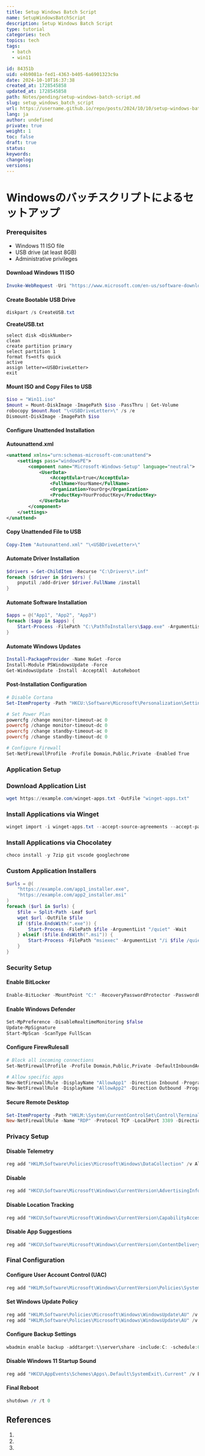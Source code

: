 ```yaml
---
title: Setup Windows Batch Script
name: SetupWindowsBatchScript
description: Setup Windows Batch Script
type: tutorial
categories: tech
topics: tech
tags: 
  - batch
  - win11

id: 84351b
uid: e4b9081a-fed1-4363-b405-6a6901323c9a
date: 2024-10-10T16:37:38
created_at: 1728545858
updated_at: 1728545858
path: Notes/pending/setup-windows-batch-script.md
slug: setup_windows_batch_script
url: https://username.github.io/repo/posts/2024/10/10/setup-windows-batch-script
lang: ja
author: undefined
private: true
weight: 1
toc: false
draft: true
status: 
keywords: 
changelog: 
versions: 
---
```


# Windowsのバッチスクリプトによるセットアップ


### Prerequisites
- Windows 11 ISO file
- USB drive (at least 8GB)
- Administrative privileges

#### Download Windows 11 ISO
```powershell
Invoke-WebRequest -Uri "https://www.microsoft.com/en-us/software-download/windows11" -OutFile "Win11.iso"
```

#### Create Bootable USB Drive
```powershell
diskpart /s CreateUSB.txt
```

**CreateUSB.txt**
```
select disk <DiskNumber>
clean
create partition primary
select partition 1
format fs=ntfs quick
active
assign letter=<USBDriveLetter>
exit
```

#### Mount ISO and Copy Files to USB
```powershell
$iso = "Win11.iso"
$mount = Mount-DiskImage -ImagePath $iso -PassThru | Get-Volume
robocopy $mount.Root "\<USBDriveLetter>\" /s /e
Dismount-DiskImage -ImagePath $iso
```

#### Configure Unattended Installation
**Autounattend.xml**
```xml
<unattend xmlns="urn:schemas-microsoft-com:unattend">
    <settings pass="windowsPE">
        <component name="Microsoft-Windows-Setup" language="neutral">
            <UserData>
                <AcceptEula>true</AcceptEula>
                <FullName>YourName</FullName>
                <Organization>YourOrg</Organization>
                <ProductKey>YourProductKey</ProductKey>
            </UserData>
        </component>
    </settings>
</unattend>
```

#### Copy Unattended File to USB
```powershell
Copy-Item "Autounattend.xml" "\<USBDriveLetter>\"
```

#### Automate Driver Installation
```powershell
$drivers = Get-ChildItem -Recurse "C:\Drivers\*.inf"
foreach ($driver in $drivers) {
    pnputil /add-driver $driver.FullName /install
}
```

#### Automate Software Installation
```powershell
$apps = @("App1", "App2", "App3")
foreach ($app in $apps) {
    Start-Process -FilePath "C:\PathToInstallers\$app.exe" -ArgumentList "/quiet" -Wait
}
```

#### Automate Windows Updates
```powershell
Install-PackageProvider -Name NuGet -Force
Install-Module PSWindowsUpdate -Force
Get-WindowsUpdate -Install -AcceptAll -AutoReboot
```

#### Post-Installation Configuration
```powershell
# Disable Cortana
Set-ItemProperty -Path "HKCU:\Software\Microsoft\Personalization\Settings" -Name "SettingsEnabled" -Value 0

# Set Power Plan
powercfg /change monitor-timeout-ac 0
powercfg /change monitor-timeout-dc 0
powercfg /change standby-timeout-ac 0
powercfg /change standby-timeout-dc 0

# Configure Firewall
Set-NetFirewallProfile -Profile Domain,Public,Private -Enabled True
```

### Application Setup

### Download Application List
```powershell
wget https://example.com/winget-apps.txt -OutFile "winget-apps.txt"
```

### Install Applications via Winget
```powershell
winget import -i winget-apps.txt --accept-source-agreements --accept-package-agreements
```

### Install Applications via Chocolatey
```powershell
choco install -y 7zip git vscode googlechrome
```

### Custom Application Installers
```powershell
$urls = @(
    "https://example.com/app1_installer.exe",
    "https://example.com/app2_installer.msi"
)
foreach ($url in $urls) {
    $file = Split-Path -Leaf $url
    wget $url -OutFile $file
    if ($file.EndsWith(".exe")) {
        Start-Process -FilePath $file -ArgumentList "/quiet" -Wait
    } elseif ($file.EndsWith(".msi")) {
        Start-Process -FilePath "msiexec" -ArgumentList "/i $file /quiet" -Wait
    }
}
```

### Security Setup

#### Enable BitLocker
```powershell
Enable-BitLocker -MountPoint "C:" -RecoveryPasswordProtector -PasswordProtector
```

#### Enable Windows Defender
```powershell
Set-MpPreference -DisableRealtimeMonitoring $false
Update-MpSignature
Start-MpScan -ScanType FullScan
```

#### Configure FirewRulesall 
```powershell
# Block all incoming connections
Set-NetFirewallProfile -Profile Domain,Public,Private -DefaultInboundAction Block

# Allow specific apps
New-NetFirewallRule -DisplayName "AllowApp1" -Direction Inbound -Program "C:\Program Files\App1\App1.exe" -Action Allow
New-NetFirewallRule -DisplayName "AllowApp2" -Direction Outbound -Program "C:\Program Files\App2\App2.exe" -Action Allow
```

#### Secure Remote Desktop
```powershell
Set-ItemProperty -Path "HKLM:\System\CurrentControlSet\Control\Terminal Server" -Name "fDenyTSConnections" -Value 0
New-NetFirewallRule -Name "RDP" -Protocol TCP -LocalPort 3389 -Direction Inbound -Action Allow -Profile Domain,Private
```

### Privacy Setup

#### Disable Telemetry
```powershell
reg add "HKLM\Software\Policies\Microsoft\Windows\DataCollection" /v AllowTelemetry /t REG_DWORD /d 0 /f
```

#### Disable  
```powershell
reg add "HKCU\Software\Microsoft\Windows\CurrentVersion\AdvertisingInfo" /v Enabled /t REG_DWORD /d 0 /f
```

#### Disable Location Tracking
```powershell
reg add "HKCU\Software\Microsoft\Windows\CurrentVersion\CapabilityAccessManager\ConsentStore\location" /v Value /t REG_SZ /d Deny /f
```

#### Disable App Suggestions
```powershell
reg add "HKCU\Software\Microsoft\Windows\CurrentVersion\ContentDeliveryManager" /v SystemPaneSuggestionsEnabled /t REG_DWORD /d 0 /f
```

### Final Configuration

#### Configure User Account Control (UAC)
```powershell
reg add "HKLM\Software\Microsoft\Windows\CurrentVersion\Policies\System" /v EnableLUA /t REG_DWORD /d 1 /f
```

#### Set Windows Update Policy
```powershell
reg add "HKLM\Software\Policies\Microsoft\Windows\WindowsUpdate\AU" /v NoAutoUpdate /t REG_DWORD /d 0 /f
reg add "HKLM\Software\Policies\Microsoft\Windows\WindowsUpdate\AU" /v AUOptions /t REG_DWORD /d 4 /f
```

#### Configure Backup Settings
```powershell
wbadmin enable backup -addtarget:\\server\share -include:C: -schedule:09:00
```

#### Disable Windows 11 Startup Sound
```powershell
reg add "HKCU\AppEvents\Schemes\Apps\.Default\SystemExit\.Current" /v ExcludeFromCPL /t REG_SZ /d 1 /f
```

#### Final Reboot
```powershell
shutdown /r /t 0
```



## References

1. 
1. 
1. 
